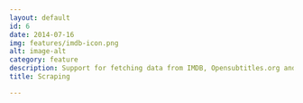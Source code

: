 ```yaml
---
layout: default
id: 6
date: 2014-07-16
img: features/imdb-icon.png
alt: image-alt
category: feature
description: Support for fetching data from IMDB, Opensubtitles.org and AcronymFinder.com
title: Scraping

---
```

